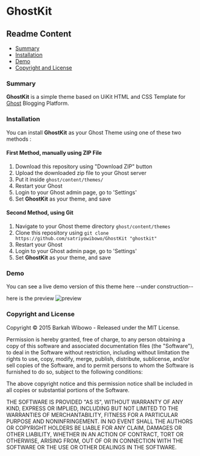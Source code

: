 # GhostKit

## Readme Content
- [Summary](https://github.com/satriyowibowo/GhostKit#summary)
- [Installation](https://github.com/satriyowibowo/GhostKit#installation)
- [Demo](https://github.com/satriyowibowo/GhostKit#demo)
- [Copyright and License](https://github.com/satriyowibowo/GhostKit#copyright-and-license)

### Summary
**GhostKit** is a simple theme based on UiKit HTML and CSS Template for [Ghost](http://ghost.org) Blogging Platform.

### Installation
You can install **GhostKit** as your Ghost Theme using one of these two methods :

#### First Method, manually using ZIP File
1. Download this repository using "Download ZIP" button
2. Upload the downloaded zip file to your Ghost server
3. Put it inside `ghost/content/themes/`
4. Restart your Ghost
5. Login to your Ghost admin page, go to 'Settings'
6. Set **GhostKit** as your theme, and save

#### Second Method, using Git
1. Navigate to your Ghost theme directory `ghost/content/themes`
2. Clone this repository using `git clone https://github.com/satriyowibowo/GhostKit "ghostkit"`
3. Restart your Ghost
4. Login to your Ghost admin page, go to 'Settings'
5. Set **GhostKit** as your theme, and save

### Demo
You can see a live demo version of this theme here
--under construction--

here is the preview
![preview](http://i.imgur.com/F54lHw3.png)

### Copyright and License
Copyright &copy;  2015 Barkah Wibowo - Released under the MIT License.

Permission is hereby granted, free of charge, to any person obtaining a copy of this software and associated documentation files (the "Software"), to deal in the Software without restriction, including without limitation the rights to use, copy, modify, merge, publish, distribute, sublicense, and/or sell copies of the Software, and to permit persons to whom the Software is furnished to do so, subject to the following conditions:

The above copyright notice and this permission notice shall be included in all copies or substantial portions of the Software.

THE SOFTWARE IS PROVIDED "AS IS", WITHOUT WARRANTY OF ANY KIND, EXPRESS OR IMPLIED, INCLUDING BUT NOT LIMITED TO THE WARRANTIES OF MERCHANTABILITY, FITNESS FOR A PARTICULAR PURPOSE AND NONINFRINGEMENT. IN NO EVENT SHALL THE AUTHORS OR COPYRIGHT HOLDERS BE LIABLE FOR ANY CLAIM, DAMAGES OR OTHER LIABILITY, WHETHER IN AN ACTION OF CONTRACT, TORT OR OTHERWISE, ARISING FROM, OUT OF OR IN CONNECTION WITH THE SOFTWARE OR THE USE OR OTHER DEALINGS IN THE SOFTWARE.


